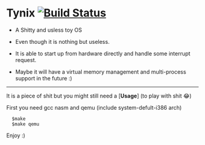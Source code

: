 # Tynix [![Build Status](https://travis-ci.org/SidekickLx/Tynix.svg?branch=master)](https://travis-ci.org/SidekickLx/Tynix)

- A Shitty and usless toy OS

- Even though it is nothing but useless. 

- It is able to start up from hardware directly and handle some interrupt request.

- Maybe it will have a virtual memory management and multi-process support in the future :)

------
It is a piece of shit but you might still need a [**Usage**] (to play with shit 😂)

First you need gcc nasm and qemu (include system-defult-i386 arch)
```shell
  $make
  $make qemu
```
Enjoy :)
